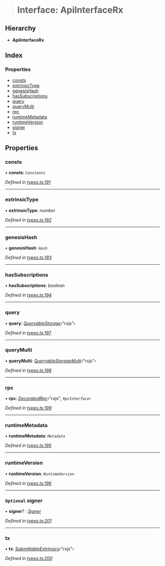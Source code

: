 > # Interface: ApiInterfaceRx

## Hierarchy

* **ApiInterfaceRx**

## Index

### Properties

* [consts](_types_.apiinterfacerx.md#consts)
* [extrinsicType](_types_.apiinterfacerx.md#extrinsictype)
* [genesisHash](_types_.apiinterfacerx.md#genesishash)
* [hasSubscriptions](_types_.apiinterfacerx.md#hassubscriptions)
* [query](_types_.apiinterfacerx.md#query)
* [queryMulti](_types_.apiinterfacerx.md#querymulti)
* [rpc](_types_.apiinterfacerx.md#rpc)
* [runtimeMetadata](_types_.apiinterfacerx.md#runtimemetadata)
* [runtimeVersion](_types_.apiinterfacerx.md#runtimeversion)
* [signer](_types_.apiinterfacerx.md#optional-signer)
* [tx](_types_.apiinterfacerx.md#tx)

## Properties

###  consts

• **consts**: *`Constants`*

*Defined in [types.ts:191](https://github.com/polkadot-js/api/blob/895ed80/packages/api/src/types.ts#L191)*

___

###  extrinsicType

• **extrinsicType**: *number*

*Defined in [types.ts:192](https://github.com/polkadot-js/api/blob/895ed80/packages/api/src/types.ts#L192)*

___

###  genesisHash

• **genesisHash**: *`Hash`*

*Defined in [types.ts:193](https://github.com/polkadot-js/api/blob/895ed80/packages/api/src/types.ts#L193)*

___

###  hasSubscriptions

• **hasSubscriptions**: *boolean*

*Defined in [types.ts:194](https://github.com/polkadot-js/api/blob/895ed80/packages/api/src/types.ts#L194)*

___

###  query

• **query**: *[QueryableStorage](_types_.queryablestorage.md)‹*"rxjs"*›*

*Defined in [types.ts:197](https://github.com/polkadot-js/api/blob/895ed80/packages/api/src/types.ts#L197)*

___

###  queryMulti

• **queryMulti**: *[QueryableStorageMulti](../modules/_types_.md#queryablestoragemulti)‹*"rxjs"*›*

*Defined in [types.ts:198](https://github.com/polkadot-js/api/blob/895ed80/packages/api/src/types.ts#L198)*

___

###  rpc

• **rpc**: *[DecoratedRpc](../modules/_types_.md#decoratedrpc)‹*"rxjs"*, *`RpcInterface`*›*

*Defined in [types.ts:199](https://github.com/polkadot-js/api/blob/895ed80/packages/api/src/types.ts#L199)*

___

###  runtimeMetadata

• **runtimeMetadata**: *`Metadata`*

*Defined in [types.ts:195](https://github.com/polkadot-js/api/blob/895ed80/packages/api/src/types.ts#L195)*

___

###  runtimeVersion

• **runtimeVersion**: *`RuntimeVersion`*

*Defined in [types.ts:196](https://github.com/polkadot-js/api/blob/895ed80/packages/api/src/types.ts#L196)*

___

### `Optional` signer

• **signer**? : *[Signer](_types_.signer.md)*

*Defined in [types.ts:201](https://github.com/polkadot-js/api/blob/895ed80/packages/api/src/types.ts#L201)*

___

###  tx

• **tx**: *[SubmittableExtrinsics](_types_.submittableextrinsics.md)‹*"rxjs"*›*

*Defined in [types.ts:200](https://github.com/polkadot-js/api/blob/895ed80/packages/api/src/types.ts#L200)*
